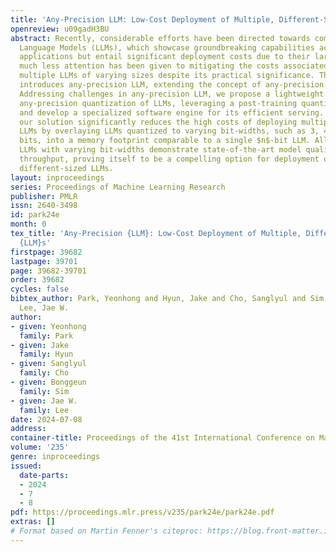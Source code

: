```yaml
---
title: 'Any-Precision LLM: Low-Cost Deployment of Multiple, Different-Sized LLMs'
openreview: u09gadH3BU
abstract: Recently, considerable efforts have been directed towards compressing Large
  Language Models (LLMs), which showcase groundbreaking capabilities across diverse
  applications but entail significant deployment costs due to their large sizes. Meanwhile,
  much less attention has been given to mitigating the costs associated with deploying
  multiple LLMs of varying sizes despite its practical significance. Thus, this paper
  introduces any-precision LLM, extending the concept of any-precision DNN to LLMs.
  Addressing challenges in any-precision LLM, we propose a lightweight method for
  any-precision quantization of LLMs, leveraging a post-training quantization framework,
  and develop a specialized software engine for its efficient serving. As a result,
  our solution significantly reduces the high costs of deploying multiple, different-sized
  LLMs by overlaying LLMs quantized to varying bit-widths, such as 3, 4, ..., $n$
  bits, into a memory footprint comparable to a single $n$-bit LLM. All the supported
  LLMs with varying bit-widths demonstrate state-of-the-art model quality and inference
  throughput, proving itself to be a compelling option for deployment of multiple,
  different-sized LLMs.
layout: inproceedings
series: Proceedings of Machine Learning Research
publisher: PMLR
issn: 2640-3498
id: park24e
month: 0
tex_title: 'Any-Precision {LLM}: Low-Cost Deployment of Multiple, Different-Sized
  {LLM}s'
firstpage: 39682
lastpage: 39701
page: 39682-39701
order: 39682
cycles: false
bibtex_author: Park, Yeonhong and Hyun, Jake and Cho, Sanglyul and Sim, Bonggeun and
  Lee, Jae W.
author:
- given: Yeonhong
  family: Park
- given: Jake
  family: Hyun
- given: Sanglyul
  family: Cho
- given: Bonggeun
  family: Sim
- given: Jae W.
  family: Lee
date: 2024-07-08
address:
container-title: Proceedings of the 41st International Conference on Machine Learning
volume: '235'
genre: inproceedings
issued:
  date-parts:
  - 2024
  - 7
  - 8
pdf: https://proceedings.mlr.press/v235/park24e/park24e.pdf
extras: []
# Format based on Martin Fenner's citeproc: https://blog.front-matter.io/posts/citeproc-yaml-for-bibliographies/
---
```

